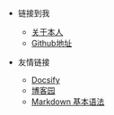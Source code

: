 * 链接到我
  * [关于本人](http://47.107.122.43:8023/)  
  * [Github地址](https://github.com/Vita0519) 



* 友情链接
  * [Docsify](https://docsify.js.org/#/)
  * [博客园](https://www.cnblogs.com/)
  * [Markdown 基本语法](https://markdown.com.cn/basic-syntax/)
